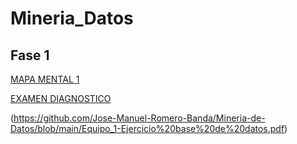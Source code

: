 # Mineria_Datos


## Fase 1

[MAPA MENTAL 1](https://github.com/JoseAguilarSanchez/Mineria_Datos/blob/main/MapaMental_1_1851167.pdf)

[EXAMEN DIAGNOSTICO](https://github.com/JoseAguilarSanchez/Mineria_Datos/blob/main/Ex-Diagnostico_1851167.pdf)

(https://github.com/Jose-Manuel-Romero-Banda/Mineria-de-Datos/blob/main/Equipo_1-Ejercicio%20base%20de%20datos.pdf)
